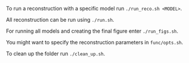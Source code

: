 To run a reconstruction with a specific model run `./run_reco.sh <MODEL>`.

All reconstruction can be run using `./run.sh`.

For running all models and creating the final figure enter `./run_figs.sh`.

You might want to specify the reconstruction parameters in `func/opts.sh`.

To clean up the folder run `./clean_up.sh`.

